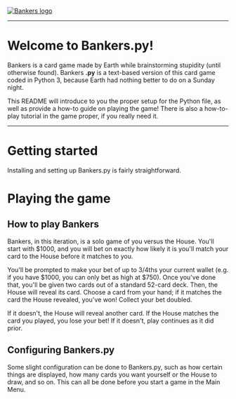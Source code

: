 [![Bankers logo](https://i.imgur.com/aVEdIp2.png)](https://github.com/EarthToAccess/bankers.py)

---

# Welcome to Bankers.py!

Bankers is a card game made by Earth while brainstorming stupidity (until otherwise found). Bankers **.py** is a text-based version of this card game coded in Python 3, because Earth had nothing better to do on a Sunday night.

This README will introduce to you the proper setup for the Python file, as well as provide a how-to guide on playing the game! There is also a how-to-play tutorial in the game proper, if you really need it.

---

# Getting started

Installing and setting up Bankers.py is fairly straightforward.

# Playing the game

## How to play Bankers

Bankers, in this iteration, is a solo game of you versus the House. You'll start with $1000, and you will bet on exactly how likely it is you'll match your card to the House before it matches to you.

You'll be prompted to make your bet of up to 3/4ths your current wallet (e.g. if you have $1000, you can only bet as high at $750). Once you've done that, you'll be given two cards out of a standard 52-card deck. Then, the House will reveal its card. Choose a card from your hand; if it matches the card the House revealed, you've won! Collect your bet doubled. 

If it doesn't, the House will reveal another card. If the House matches the card you played, you lose your bet! If it doesn't, play continues as it did prior.

## Configuring Bankers.py

Some slight configuration can be done to Bankers.py, such as how certain things are displayed, how many cards you want yourself or the House to draw, and so on. This can all be done before you start a game in the Main Menu.